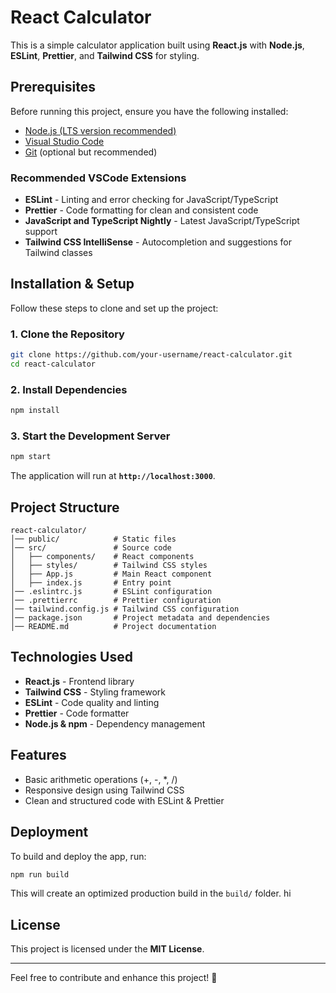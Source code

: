 # React Calculator

This is a simple calculator application built using **React.js** with **Node.js**, **ESLint**, **Prettier**, and **Tailwind CSS** for styling.

## Prerequisites

Before running this project, ensure you have the following installed:

- [Node.js (LTS version recommended)](https://nodejs.org/)
- [Visual Studio Code](https://code.visualstudio.com/)
- [Git](https://git-scm.com/) (optional but recommended)

### Recommended VSCode Extensions

- **ESLint** - Linting and error checking for JavaScript/TypeScript
- **Prettier** - Code formatting for clean and consistent code
- **JavaScript and TypeScript Nightly** - Latest JavaScript/TypeScript support
- **Tailwind CSS IntelliSense** - Autocompletion and suggestions for Tailwind classes

## Installation & Setup

Follow these steps to clone and set up the project:

### 1. Clone the Repository
```sh
git clone https://github.com/your-username/react-calculator.git
cd react-calculator
```

### 2. Install Dependencies
```sh
npm install
```

### 3. Start the Development Server
```sh
npm start
```

The application will run at **`http://localhost:3000`**.

## Project Structure
```
react-calculator/
│── public/            # Static files
│── src/               # Source code
│   ├── components/    # React components
│   ├── styles/        # Tailwind CSS styles
│   ├── App.js         # Main React component
│   ├── index.js       # Entry point
│── .eslintrc.js       # ESLint configuration
│── .prettierrc        # Prettier configuration
│── tailwind.config.js # Tailwind CSS configuration
│── package.json       # Project metadata and dependencies
│── README.md          # Project documentation
```

## Technologies Used

- **React.js** - Frontend library
- **Tailwind CSS** - Styling framework
- **ESLint** - Code quality and linting
- **Prettier** - Code formatter
- **Node.js & npm** - Dependency management

## Features

- Basic arithmetic operations (+, -, *, /)
- Responsive design using Tailwind CSS
- Clean and structured code with ESLint & Prettier

## Deployment

To build and deploy the app, run:
```sh
npm run build
```
This will create an optimized production build in the `build/` folder.
hi

## License

This project is licensed under the **MIT License**.

---

Feel free to contribute and enhance this project! 🚀

